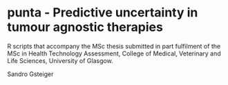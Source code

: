 # punta - Predictive uncertainty in tumour agnostic therapies

R scripts that accompany the MSc thesis submitted in part fulfilment of the MSc in Health Technology Assessment, College of Medical, Veterinary and Life Sciences, University of Glasgow.

Sandro Gsteiger
